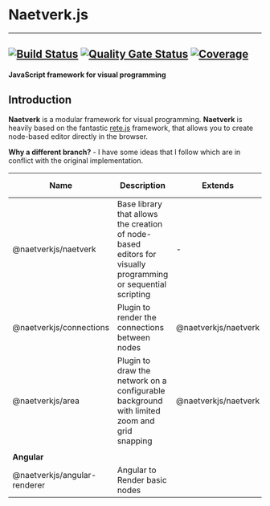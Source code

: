 # Naetverk.js

--- 
[![Build Status](https://travis-ci.org/naetverkjs/naetverk.svg?branch=master)](https://travis-ci.org/naetverkjs/naetverk)
[![Quality Gate Status](https://sonarcloud.io/api/project_badges/measure?project=naetverkjs_naetverk&metric=alert_status)](https://sonarcloud.io/dashboard?id=naetverkjs_naetverk)
[![Coverage](https://sonarcloud.io/api/project_badges/measure?project=naetverkjs_naetverk&metric=coverage)](https://sonarcloud.io/dashboard?id=naetverkjs_naetverk)
---

#### JavaScript framework for visual programming

## Introduction

**Naetverk** is a modular framework for visual programming. **Naetverk** is heavily based on the fantastic [rete.js](https://github.com/retejs/rete) framework,
that allows you to create node-based editor directly in the browser.

**Why a different branch?** -  I have some ideas that I follow which are in conflict with the original implementation.

| Name                          | Description                                                                                                  | Extends              | Readme / Docs        |
|-------------------------------|--------------------------------------------------------------------------------------------------------------|----------------------|----------------------|
| @naetverkjs/naetverk          | Base library that allows the creation of node-based editors for visually programming or sequential scripting | -                    | [Readme](https://github.com/naetverkjs/naetverk/blob/master/packages/naetverk/README.md)          |
| @naetverkjs/connections       | Plugin to render the connections between nodes                                                               | @naetverkjs/naetverk | [Readme](https://github.com/naetverkjs/naetverk/blob/master/packages/area-plugin/README.md)       |
| @naetverkjs/area              | Plugin to draw the network on a configurable background with limited zoom and grid snapping                  | @naetverkjs/naetverk | [Readme](https://github.com/naetverkjs/naetverk/blob/master/packages/connection-plugin/README.md) |
|                               |                                                                                                              |                      |                                                                                                   |
| **Angular**                   |                                                                                                              |                      |                                                                                                   |
| @naetverkjs/angular-renderer  | Angular to Render basic nodes                                                                                |                      | [Readme](https://github.com/naetverkjs/naetverk/blob/master/packages/angular-renderer/README.md)  |                     |
 
